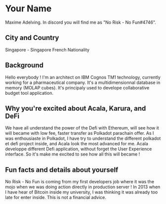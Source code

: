 # Your Name
Maxime Adelving.
In discord you will find me as "No Risk - No Fun#4746".

## City and Country
Singapore - Singapore
French Nationality

## Background
Hello everybody !
I'm an architect on IBM Cognos TM1 technology, currently working for a pharmaceutical company.
It's a multidimensionnal database in memory (MOLAP cubes).
It's principaly used to develope collaborative budget tool application.

## Why you're excited about Acala, Karura, and DeFi
We have all understand the power of the Defi with Ethereum, will see how it will became with low fee, faster transfer as Polkadot parachain offer.
As I was enthousiaste in Polkadot, I have try to understand the different polkadot et defi project inside, and Acala look the most advanced for me.
Acala developpe different Defi application, without forget the User Experience interface.
So it's make me excited to see how all this will became !

## Fun facts and details about yourself
No Risk - No Fun is coming from my first developers job where it was the mojo when we was doing action directly in production server !
In 2013 when I have hear of Bitcoin inside my university, I was thinking it was already too late for enter inside. This is not a financial advice.
